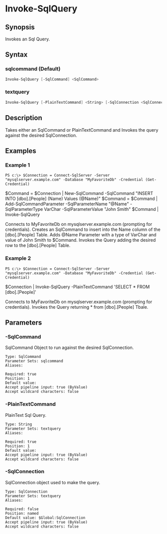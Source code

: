 # Invoke-SqlQuery

## Synopsis

Invokes an Sql Query.

## Syntax

### sqlcommand (Default)

```powershell
Invoke-SqlQuery [-SqlCommand] <SqlCommand> 
```

### textquery

```powershell
Invoke-SqlQuery [-PlainTextCommand] <String> [-SqlConnection <SqlConnection>] 
```

## Description

Takes either an SqlCommand or PlainTextCommand and Invokes the query against the desired SqlConnection.

## Examples

### Example 1

```
PS c:\> $Connection = Connect-SqlServer -Server "mysqlserver.example.com" -Database "MyFavoriteDb" -Credential (Get-Credential)
```


$Command = $Connection | New-SqlCommand -SqlCommand "INSERT INTO [dbo].[People] (Name) Values (@Name)"
$Command = $Command | Add-SqlCommandParameter -SqlParameterName "@Name" -SqlParameterType VarChar -SqlParameterValue "John Smith"
$Command | Invoke-SqlQuery

Connects to MyFavoriteDb on mysqlserver.example.com (prompting for credentials).
Creates an SqlCommand to insert into the Name column of the [dbo].[People] Table.
Adds @Name Parameter with a type of VarChar and value of John Smith to $Command.
Invokes the Query adding the desired row to the [dbo].[People] Table.










### Example 2

```
PS c:\> $Connection = Connect-SqlServer -Server "mysqlserver.example.com" -Database "MyFavoriteDb" -Credential (Get-Credential)
```

$Connection | Invoke-SqlQuery -PlainTextCommand 'SELECT * FROM [dbo].[People]'

Connects to MyFavoriteDb on mysqlserver.example.com (prompting for credentials).
Invokes the Query returning * from [dbo].[People] Tbale.










## Parameters

### -SqlCommand

SqlCommand Object to run against the desired SqlConnection.

```asciidoc
Type: SqlCommand
Parameter Sets: sqlcommand
Aliases: 

Required: true
Position: 1
Default value: 
Accept pipeline input: true (ByValue)
Accept wildcard characters: false
```
### -PlainTextCommand

PlainText Sql Query.

```asciidoc
Type: String
Parameter Sets: textquery
Aliases: 

Required: true
Position: 1
Default value: 
Accept pipeline input: true (ByValue)
Accept wildcard characters: false
```
### -SqlConnection

SqlConnection object used to make the query.

```asciidoc
Type: SqlConnection
Parameter Sets: textquery
Aliases: 

Required: false
Position: named
Default value: $Global:SqlConnection
Accept pipeline input: true (ByValue)
Accept wildcard characters: false
```


